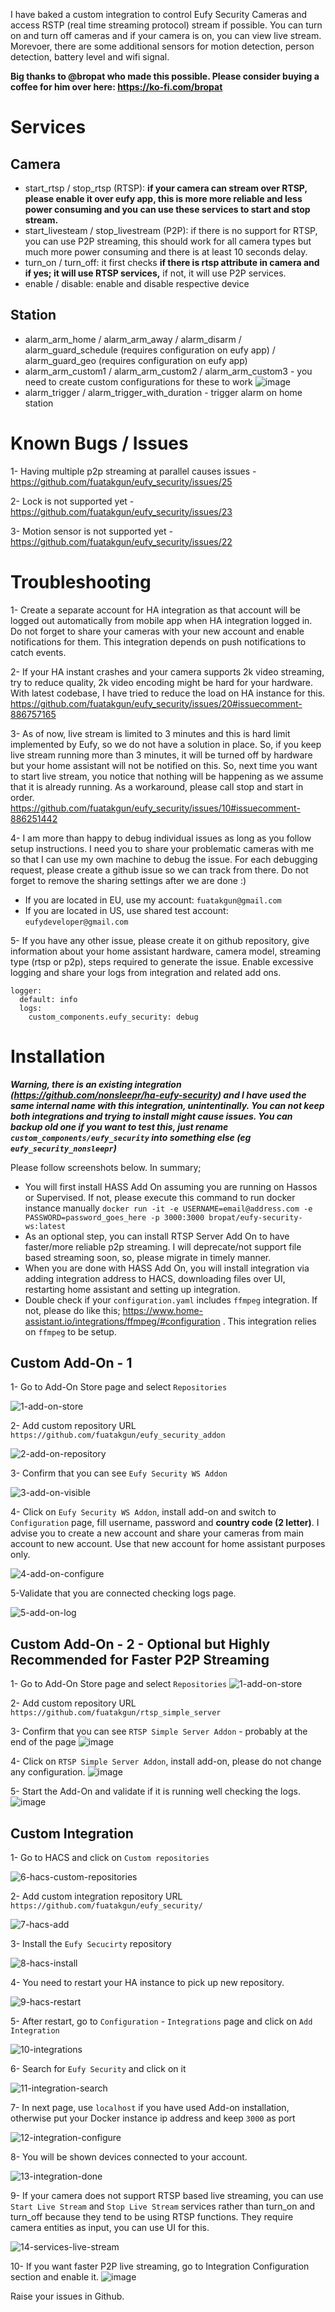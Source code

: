 I have baked a custom integration to control Eufy Security Cameras and access RSTP (real time streaming protocol) stream if possible. You can turn on and turn off cameras and if your camera is on, you can view live stream. Morevoer, there are some additional sensors for motion detection, person detection, battery level and wifi signal. 

**Big thanks to @bropat who made this possible. Please consider buying a coffee for him over here: https://ko-fi.com/bropat**

# Services #
## Camera ##
- start_rtsp / stop_rtsp (RTSP): **if your camera can stream over RTSP, please enable it over eufy app, this is more more reliable and less power consuming and you can use these services to start and stop stream.**
- start_livesteam / stop_livestream (P2P): if there is no support for RTSP, you can use P2P streaming, this should work for all camera types but much more power consuming and there is at least 10 seconds delay.
- turn_on / turn_off: it first checks **if there is rtsp attribute in camera and if yes; it will use RTSP services,** if not, it will use P2P services.
- enable / disable: enable and disable respective device

## Station ##
- alarm_arm_home / alarm_arm_away / alarm_disarm / alarm_guard_schedule (requires configuration on eufy app) / alarm_guard_geo (requires configuration on eufy app)
- alarm_arm_custom1 / alarm_arm_custom2 / alarm_arm_custom3 - you need to create custom configurations for these to work
![image](https://user-images.githubusercontent.com/11085566/127906780-ba18d5a0-03c3-407a-922a-dc519e59dfe8.png)
- alarm_trigger / alarm_trigger_with_duration - trigger alarm on home station


# Known Bugs / Issues #
1- Having multiple p2p streaming at parallel causes issues - https://github.com/fuatakgun/eufy_security/issues/25

2- Lock is not supported yet - https://github.com/fuatakgun/eufy_security/issues/23

3- Motion sensor is not supported yet - https://github.com/fuatakgun/eufy_security/issues/22

# Troubleshooting
1- Create a separate account for HA integration as that account will be logged out automatically from mobile app when HA integration logged in. Do not forget to share your cameras with your new account and enable notifications for them. This integration depends on push notifications to catch events.

2- If your HA instant crashes and your camera supports 2k video streaming, try to reduce quality, 2k video encoding might be hard for your hardware. With latest codebase, I have tried to reduce the load on HA instance for this. https://github.com/fuatakgun/eufy_security/issues/20#issuecomment-886757165

3- As of now, live stream is limited to 3 minutes and this is hard limit implemented by Eufy, so we do not have a solution in place. So, if you keep live stream running more than 3 minutes, it will be turned off by hardware but your home assistant will not be notified on this. So, next time you want to start live stream, you notice that nothing will be happening as we assume that it is already running. As a workaround, please call stop and start in order. https://github.com/fuatakgun/eufy_security/issues/10#issuecomment-886251442

4- I am more than happy to debug individual issues as long as you follow setup instructions. I need you to share your problematic cameras with me so that I can use my own machine to debug the issue. For each debugging request, please create a github issue so we can track from there. Do not forget to remove the sharing settings after we are done :)

- If you are located in EU, use my account: `fuatakgun@gmail.com`
- If you are located in US, use shared test account: `eufydeveloper@gmail.com`

5- If you have any other issue, please create it on github repository, give information about your home assistant hardware, camera model, streaming type (rtsp or p2p), steps required to generate the issue. Enable excessive logging and share your logs from integration and related add ons.

```
logger:
  default: info
  logs:
    custom_components.eufy_security: debug
```

# Installation
***Warning, there is an existing integration (https://github.com/nonsleepr/ha-eufy-security) and I have used the same internal name with this integration, unintentinally. You can not keep both integrations and trying to install might cause issues. You can backup old one if you want to test this, just rename `custom_components/eufy_security` into something else (eg `eufy_security_nonsleepr`)***

Please follow screenshots below. In summary;
- You will first install HASS Add On assuming you are running on Hassos or Supervised. If not, please execute this command to run docker instance manually ```docker run -it -e USERNAME=email@address.com -e PASSWORD=password_goes_here -p 3000:3000 bropat/eufy-security-ws:latest```
- As an optional step, you can install RTSP Server Add On to have faster/more reliable p2p streaming. I will deprecate/not support file based streaming soon, so, please migrate in timely manner.
- When you are done with HASS Add On, you will install integration via adding integration address to HACS, downloading files over UI, restarting home assistant and setting up integration.
- Double check if your `configuration.yaml` includes `ffmpeg` integration. If not, please do like this; https://www.home-assistant.io/integrations/ffmpeg/#configuration . This integration relies on `ffmpeg` to be setup.

## Custom Add-On - 1
1- Go to Add-On Store page and select `Repositories`

![1-add-on-store](https://user-images.githubusercontent.com/11085566/126563889-8bc98e9a-8cb5-4f71-a3a7-3bde8e3f1182.PNG)

2- Add custom repository URL 
```https://github.com/fuatakgun/eufy_security_addon```

![2-add-on-repository](https://user-images.githubusercontent.com/11085566/126563898-8c642026-1e16-4484-8177-0bc6a93d59e8.PNG)

3- Confirm that you can see `Eufy Security WS Addon`

![3-add-on-visible](https://user-images.githubusercontent.com/11085566/126563911-ec5e0e52-312b-4e65-a25b-54a02a348752.PNG)

4- Click on `Eufy Security WS Addon`, install add-on and switch to `Configuration` page, fill username, password and **country code (2 letter)**. I advise you to create a new account and share your cameras from main account to new account. Use that new account for home assistant purposes only.

![4-add-on-configure](https://user-images.githubusercontent.com/11085566/126563919-273e413b-f2ac-49c4-8342-dfd5c5887ccf.PNG)

5-Validate that you are connected checking logs page.

![5-add-on-log](https://user-images.githubusercontent.com/11085566/126563928-3ee2d48d-06e2-4681-9076-3992f4546b16.PNG)

## Custom Add-On - 2 - Optional but Highly Recommended for Faster P2P Streaming
1- Go to Add-On Store page and select `Repositories`
![1-add-on-store](https://user-images.githubusercontent.com/11085566/126563889-8bc98e9a-8cb5-4f71-a3a7-3bde8e3f1182.PNG)

2- Add custom repository URL 
```https://github.com/fuatakgun/rtsp_simple_server```

3- Confirm that you can see `RTSP Simple Server Addon` - probably at the end of the page
![image](https://user-images.githubusercontent.com/11085566/127865866-5c47cfd1-0130-4a6a-a00c-8a763acd2100.png)

4- Click on `RTSP Simple Server Addon`, install add-on, please do not change any configuration.
![image](https://user-images.githubusercontent.com/11085566/127866038-44d2db72-2e20-46bd-a3d7-328213bf6713.png)

5- Start the Add-On and validate if it is running well checking the logs.
![image](https://user-images.githubusercontent.com/11085566/127866173-af817b84-034e-449e-8143-a94a78564052.png)


## Custom Integration

1- Go to HACS and click on `Custom repositories`

![6-hacs-custom-repositories](https://user-images.githubusercontent.com/11085566/126563932-e9fc2783-02a1-42d3-8f4a-bc0fa2edf386.PNG)

2- Add custom integration repository URL 
```https://github.com/fuatakgun/eufy_security/```

![7-hacs-add](https://user-images.githubusercontent.com/11085566/126563937-4ad08d92-b9c1-45e3-a205-be9b244bc3a7.PNG)

3- Install the `Eufy Secucirty` repository

![8-hacs-install](https://user-images.githubusercontent.com/11085566/126563950-1c89c1e8-f77d-46ac-8910-77048500a07f.PNG)

4- You need to restart your HA instance to pick up new repository.

![9-hacs-restart](https://user-images.githubusercontent.com/11085566/126563954-b801e4ea-b93e-4695-928d-a82221fe01f4.PNG)

5- After restart, go to `Configuration` - `Integrations` page and click on `Add Integration`

![10-integrations](https://user-images.githubusercontent.com/11085566/126563961-a05c5e50-b006-4759-b55a-548f691a13d8.PNG)

6- Search for ```Eufy Security``` and click on it

![11-integration-search](https://user-images.githubusercontent.com/11085566/126563968-920a74de-ab93-456b-b4b2-dcf651a07f9f.PNG)

7- In next page, use ```localhost``` if you have used Add-on installation, otherwise put your Docker instance ip address and keep `3000` as port

![12-integration-configure](https://user-images.githubusercontent.com/11085566/126563976-234005e7-2920-4ef0-a301-187d4d929f10.png)

8- You will be shown devices connected to your account.

![13-integration-done](https://user-images.githubusercontent.com/11085566/126563982-38b3a00a-ff6a-45aa-8dcc-b04e864a37f8.PNG)

9- If your camera does not support RTSP based live streaming, you can use `Start Live Stream` and `Stop Live Stream` services rather than turn_on and turn_off because they tend to be using RTSP functions. They require camera entities as input, you can use UI for this.

![14-services-live-stream](https://user-images.githubusercontent.com/11085566/126563991-5ef949c5-144c-4702-a9e3-577e2d37c0f8.PNG)

10- If you want faster P2P live streaming, go to Integration Configuration section and enable it.
![image](https://user-images.githubusercontent.com/11085566/127866543-1345d56f-b4f3-4154-96c7-a278d747cf8d.png)

Raise your issues in Github. 
